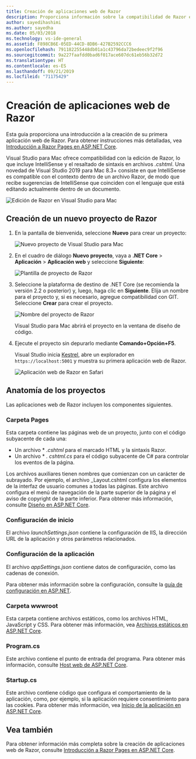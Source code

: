 ```yaml
---
title: Creación de aplicaciones web de Razor
description: Proporciona información sobre la compatibilidad de Razor en aplicaciones de ASP.NET Core en Visual Studio para Mac.
author: sayedihashimi
ms.author: sayedha
ms.date: 05/03/2018
ms.technology: vs-ide-general
ms.assetid: F898CB6E-05ED-44CD-8DB6-427B2592CCC6
ms.openlocfilehash: 791182255448db01a1c43796da72bedeec9f2f96
ms.sourcegitcommit: 9a227faafdd0bad6f017ace607dc61eb56b32d72
ms.translationtype: HT
ms.contentlocale: es-ES
ms.lasthandoff: 09/21/2019
ms.locfileid: "71175429"
---
```

# <a name="create-razor-web-apps"></a>Creación de aplicaciones web de Razor

Esta guía proporciona una introducción a la creación de su primera aplicación web de Razor. Para obtener instrucciones más detalladas, vea [Introducción a Razor Pages en ASP.NET Core](https://docs.microsoft.com/aspnet/core/razor-pages/index).

Visual Studio para Mac ofrece compatibilidad con la edición de Razor, lo que incluye IntelliSense y el resaltado de sintaxis en archivos *.cshtml*. Una novedad de Visual Studio 2019 para Mac 8.3+ consiste en que IntelliSense es compatible con el contexto dentro de un archivo Razor, de modo que recibe sugerencias de IntelliSense que coinciden con el lenguaje que está editando actualmente dentro de un documento.

![Edición de Razor en Visual Studio para Mac](media/razor-2019.png)

## <a name="creating-a-new-razor-project"></a>Creación de un nuevo proyecto de Razor

1. En la pantalla de bienvenida, seleccione **Nuevo** para crear un proyecto:

   ![Nuevo proyecto de Visual Studio para Mac](media/razor-new.png)
1. En el cuadro de diálogo **Nuevo proyecto**, vaya a **.NET Core** > **Aplicación** > **Aplicación web** y seleccione **Siguiente**:

   ![Plantilla de proyecto de Razor](media/razor-new-project1.png)
1. Seleccione la plataforma de destino de .NET Core (se recomienda la versión 2.2 o posterior) y, luego, haga clic en **Siguiente**. Elija un nombre para el proyecto y, si es necesario, agregue compatibilidad con GIT. Seleccione **Crear** para crear el proyecto.

   ![Nombre del proyecto de Razor](media/razor-new-project2.png)

   Visual Studio para Mac abrirá el proyecto en la ventana de diseño de código.
1. Ejecute el proyecto sin depurarlo mediante **Comando+Opción+F5**.

   Visual Studio inicia [Kestrel](https://docs.microsoft.com/aspnet/core/fundamentals/servers/kestrel), abre un explorador en `https://localhost:5001` y muestra su primera aplicación web de Razor.

   ![Aplicación web de Razor en Safari](media/razor-webapp.png)

## <a name="project-anatomy"></a>Anatomía de los proyectos

Las aplicaciones web de Razor incluyen los componentes siguientes.

### <a name="pages-folder"></a>Carpeta Pages

Esta carpeta contiene las páginas web de un proyecto, junto con el código subyacente de cada una:
* Un archivo * *.cshtml* para el marcado HTML y la sintaxis Razor.
* Un archivo * *. cshtml.cs* para el código subyacente de C# para controlar los eventos de la página.

Los archivos auxiliares tienen nombres que comienzan con un carácter de subrayado. Por ejemplo, el archivo _Layout.cshtml configura los elementos de la interfaz de usuario comunes a todas las páginas. Este archivo configura el menú de navegación de la parte superior de la página y el aviso de copyright de la parte inferior. Para obtener más información, consulte [Diseño en ASP.NET Core](https://docs.microsoft.com/aspnet/core/mvc/views/layout).

### <a name="launch-settings"></a>Configuración de inicio

El archivo *launchSettings.json* contiene la configuración de IIS, la dirección URL de la aplicación y otros parámetros relacionados.

### <a name="app-settings"></a>Configuración de la aplicación

El archivo *appSettings.json* contiene datos de configuración, como las cadenas de conexión.

Para obtener más información sobre la configuración, consulte la [guía de configuración en ASP.NET](https://docs.microsoft.com/aspnet/core/fundamentals/configuration/index).

### <a name="wwwroot-folder"></a>Carpeta wwwroot

Esta carpeta contiene archivos estáticos, como los archivos HTML, JavaScript y CSS. Para obtener más información, vea [Archivos estáticos en ASP.NET Core](https://docs.microsoft.com/aspnet/core/fundamentals/static-files).

### <a name="programcs"></a>Program.cs

Este archivo contiene el punto de entrada del programa. Para obtener más información, consulte [Host web de ASP.NET Core](https://docs.microsoft.com/aspnet/core/fundamentals/host/web-host).

### <a name="startupcs"></a>Startup.cs

Este archivo contiene código que configura el comportamiento de la aplicación, como, por ejemplo, si la aplicación requiere consentimiento para las cookies. Para obtener más información, vea [Inicio de la aplicación en ASP.NET Core](https://docs.microsoft.com/aspnet/core/fundamentals/startup).

## <a name="see-also"></a>Vea también

Para obtener información más completa sobre la creación de aplicaciones web de Razor, consulte [Introducción a Razor Pages en ASP.NET Core](https://docs.microsoft.com/aspnet/core/razor-pages/index).
